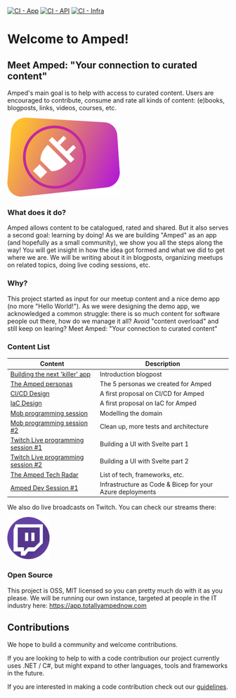[![CI - App](https://github.com/VXCompany/amped/actions/workflows/ci-app.yml/badge.svg)](https://github.com/VXCompany/amped/actions/workflows/ci-app.yml)
[![CI - API](https://github.com/VXCompany/amped/actions/workflows/ci-bookmarks-api.yml/badge.svg)](https://github.com/VXCompany/amped/actions/workflows/ci-bookmarks-api.yml)
[![CI - Infra](https://github.com/VXCompany/amped/actions/workflows/ci-infra.yml/badge.svg)](https://github.com/VXCompany/amped/actions/workflows/ci-infra.yml)

# Welcome to Amped!

## Meet Amped: "Your connection to curated content"

Amped's main goal is to help with access to curated content. Users are encouraged to contribute, consume and rate all kinds of content: (e)books, blogposts, links, videos, courses, etc.

![The Amped icon](amped-icon-256.png)

### What does it do?

Amped allows content to be catalogued, rated and shared. But it also serves a second goal: learning by doing! As we are building "Amped" as an app (and hopefully as a small community), we show you all the steps along the way! You will get insight in how the idea got formed and what we did to get where we are. We will be writing about it in blogposts, organizing meetups on related topics, doing live coding sessions, etc.

### Why?

This project started as input for our meetup content and a nice demo app (no more "Hello World!"). As we were designing the demo app, we acknowledged a common struggle: there is so much content for software people out there, how do we manage it all? Avoid "content overload" and still keep on learing? Meet Amped: "Your connection to curated content"

### Content List

| Content                                                                                       | Description                           |
| --------------------------------------------------------------------------------------------- | ------------------------------------- |
| [Building the next 'killer' app](https://vxcompany.com/insight/building-the-next-killer-app/) | Introduction blogpost                 |
| [The Amped personas ](./content/personas/personas.md)                                         | The 5 personas we created for Amped   |
| [CI/CD Design ](./content/designs/1_cicd/cicd.md)                                             | A first proposal on CI/CD for Amped   |
| [IaC Design ](./content/designs/2_infra_as_code/infra_as_code.md)                             | A first proposal on IaC for Amped     |
| [Mob programming session](./content/mobs/mob.md)                                              | Modelling the domain                  |
| [Mob programming session #2](./content/mobs/mob2.md)                                          | Clean up, more tests and architecture |
| [Twitch Live programming session #1](./content/mobs/live1.md)                                 | Building a UI with Svelte part 1      |
| [Twitch Live programming session #2](./content/mobs/live2.md)                                 | Building a UI with Svelte part 2      |
| [The Amped Tech Radar](./content/techradar/index.md)                                          | List of tech, frameworks, etc.        |
| [Amped Dev Session #1](./content/mobs/bicep.md)                                                  | Infrastructure as Code & Bicep for your Azure deployments |


We also do live broadcasts on Twitch. You can check our streams there:

[![The Twitch logo](./twitch.png)](https://www.twitch.tv/totallyamped)

### Open Source

This project is OSS, MIT licensed so you can pretty much do with it as you please. We will be running our own instance, targeted at people in the IT industry here: https://app.totallyampednow.com

## Contributions

We hope to build a community and welcome contributions. 

If you are looking to help to with a code contribution our project currently uses .NET / C#, but might expand to other languages, tools and frameworks in the future. 

If you are interested in making a code contribution check out our [guidelines](contribute.md).
